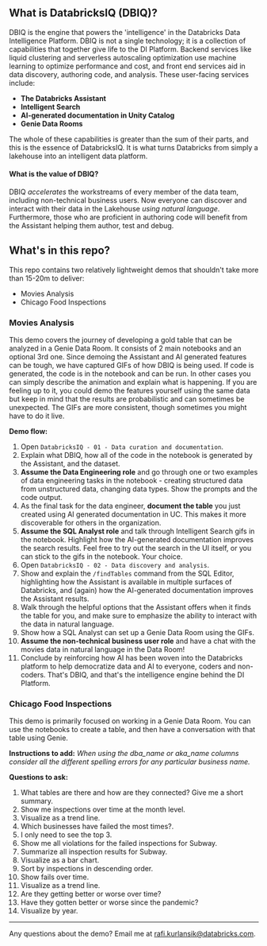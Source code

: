 ## What is DatabricksIQ (DBIQ)? 

DBIQ is the engine that powers the 'intelligence' in the Databricks Data Intelligence Platform. DBIQ is not a single technology; it is a collection of capabilities that together give life to the DI Platform.  Backend services like liquid clustering and serverless autoscaling optimization use machine learning to optimize performance and cost, and front end services aid in data discovery, authoring code, and analysis.  These user-facing services include:

* **The Databricks Assistant**
* **Intelligent Search**
* **AI-generated documentation in Unity Catalog**
* **Genie Data Rooms**

The whole of these capabilities is greater than the sum of their parts, and this is the essence of DatabricksIQ.  It is what turns Databricks from simply a lakehouse into an intelligent data platform. 

#### What is the value of DBIQ?
DBIQ _accelerates_ the workstreams of every member of the data team, including non-technical business users. Now everyone can discover and interact with their data in the Lakehouse _using natural language_.  Furthermore, those who are proficient in authoring code will benefit from the Assistant helping them author, test and debug.  

## What's in this repo?
This repo contains two relatively lightweight demos that shouldn't take more than 15-20m to deliver:

* Movies Analysis
* Chicago Food Inspections

### Movies Analysis
This demo covers the journey of developing a gold table that can be analyzed in a Genie Data Room.  It consists of 2 main notebooks and an optional 3rd one.  Since demoing the Assistant and AI generated features can be tough, we have captured GIFs of how DBIQ is being used.  If code is generated, the code is in the notebook and can be run.  In other cases you can simply describe the animation and explain what is happening.  If you are feeling up to it, you could demo the features yourself using the same data but keep in mind that the results are probabilistic and can sometimes be unexpected. The GIFs are more consistent, though sometimes you might have to do it live. 

**Demo flow:**
1. Open `DatabricksIQ - 01 - Data curation and documentation`.
2. Explain what DBIQ, how all of the code in the notebook is generated by the Assistant, and the dataset.
3. **Assume the Data Engineering role** and go through one or two examples of data engineering tasks in the notebook - creating structured data from unstructured data, changing data types.  Show the prompts and the code output.
4. As the final task for the data engineer, **document the table** you just created using AI generated documentation in UC. This makes it more discoverable for others in the organization.
5. **Assume the SQL Analyst role** and talk through Intelligent Search gifs in the notebook.  Highlight how the AI-generated documentation improves the search results. Feel free to try out the search in the UI itself, or you can stick to the gifs in the notebook.  Your choice.
6. Open `DatabricksIQ - 02 - Data discovery and analysis`.
7. Show and explain the `/findTables` command from the SQL Editor, highlighting how the Assistant is available in multiple surfaces of Databricks, and (again) how the AI-generated documentation improves the Assistant results.
8. Walk through the helpful options that the Assistant offers when it finds the table for you, and make sure to emphasize the ability to interact with the data in natural language.
9. Show how a SQL Analyst can set up a Genie Data Room using the GIFs.
10. **Assume the non-technical business user role** and have a chat with the movies data in natural language in the Data Room!
11. Conclude by reinforcing how AI has been woven into the Databricks platform to help democratize data and AI to everyone, coders and non-coders.  That's DBIQ, and that's the intelligence engine behind the DI Platform.

### Chicago Food Inspections
This demo is primarily focused on working in a Genie Data Room.  You can use the notebooks to create a table, and then have a conversation with that table using Genie.  

**Instructions to add:**
_When using the dba_name or aka_name columns consider all the different spelling errors for any particular business name._

**Questions to ask:**

1. What tables are there and how are they connected? Give me a short summary.
2. Show me inspections over time at the month level.
3. Visualize as a trend line.
4. Which businesses have failed the most times?.
5. I only need to see the top 3.
6. Show me all violations for the failed inspections for Subway.
7. Summarize all inspection results for Subway.
8. Visualize as a bar chart.
9. Sort by inspections in descending order.
10. Show fails over time.
11. Visualize as a trend line.
12. Are they getting better or worse over time?
13. Have they gotten better or worse since the pandemic?
14. Visualize by year.

___
Any questions about the demo?  Email me at rafi.kurlansik@databricks.com.
